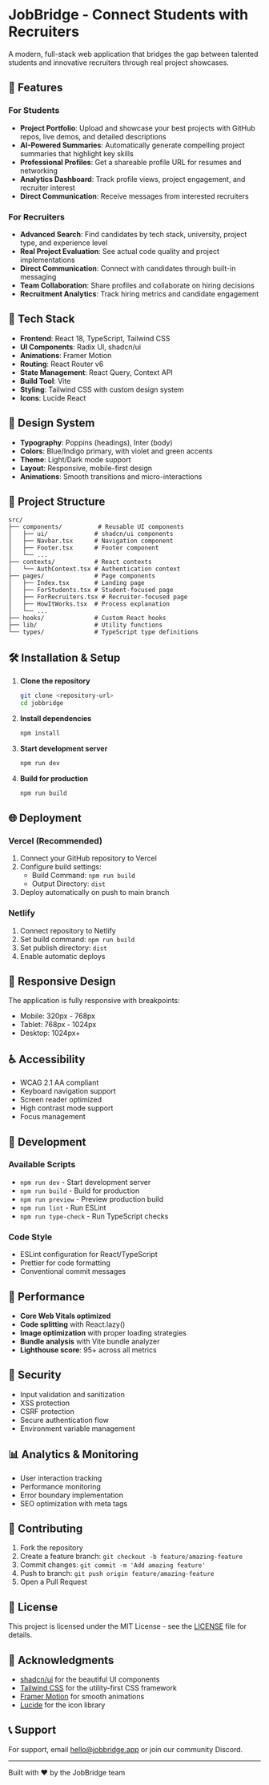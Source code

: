 # JobBridge - Connect Students with Recruiters

A modern, full-stack web application that bridges the gap between talented students and innovative recruiters through real project showcases.

## 🌟 Features

### For Students
- **Project Portfolio**: Upload and showcase your best projects with GitHub repos, live demos, and detailed descriptions
- **AI-Powered Summaries**: Automatically generate compelling project summaries that highlight key skills
- **Professional Profiles**: Get a shareable profile URL for resumes and networking
- **Analytics Dashboard**: Track profile views, project engagement, and recruiter interest
- **Direct Communication**: Receive messages from interested recruiters

### For Recruiters
- **Advanced Search**: Find candidates by tech stack, university, project type, and experience level
- **Real Project Evaluation**: See actual code quality and project implementations
- **Direct Communication**: Connect with candidates through built-in messaging
- **Team Collaboration**: Share profiles and collaborate on hiring decisions
- **Recruitment Analytics**: Track hiring metrics and candidate engagement

## 🚀 Tech Stack

- **Frontend**: React 18, TypeScript, Tailwind CSS
- **UI Components**: Radix UI, shadcn/ui
- **Animations**: Framer Motion
- **Routing**: React Router v6
- **State Management**: React Query, Context API
- **Build Tool**: Vite
- **Styling**: Tailwind CSS with custom design system
- **Icons**: Lucide React

## 🎨 Design System

- **Typography**: Poppins (headings), Inter (body)
- **Colors**: Blue/Indigo primary, with violet and green accents
- **Theme**: Light/Dark mode support
- **Layout**: Responsive, mobile-first design
- **Animations**: Smooth transitions and micro-interactions

## 📁 Project Structure

```
src/
├── components/          # Reusable UI components
│   ├── ui/             # shadcn/ui components
│   ├── Navbar.tsx      # Navigation component
│   ├── Footer.tsx      # Footer component
│   └── ...
├── contexts/           # React contexts
│   └── AuthContext.tsx # Authentication context
├── pages/              # Page components
│   ├── Index.tsx       # Landing page
│   ├── ForStudents.tsx # Student-focused page
│   ├── ForRecruiters.tsx # Recruiter-focused page
│   ├── HowItWorks.tsx  # Process explanation
│   └── ...
├── hooks/              # Custom React hooks
├── lib/                # Utility functions
└── types/              # TypeScript type definitions
```

## 🛠 Installation & Setup

1. **Clone the repository**
   ```bash
   git clone <repository-url>
   cd jobbridge
   ```

2. **Install dependencies**
   ```bash
   npm install
   ```

3. **Start development server**
   ```bash
   npm run dev
   ```

4. **Build for production**
   ```bash
   npm run build
   ```

## 🌐 Deployment

### Vercel (Recommended)
1. Connect your GitHub repository to Vercel
2. Configure build settings:
   - Build Command: `npm run build`
   - Output Directory: `dist`
3. Deploy automatically on push to main branch

### Netlify
1. Connect repository to Netlify
2. Set build command: `npm run build`
3. Set publish directory: `dist`
4. Enable automatic deploys

## 📱 Responsive Design

The application is fully responsive with breakpoints:
- Mobile: 320px - 768px
- Tablet: 768px - 1024px
- Desktop: 1024px+

## ♿ Accessibility

- WCAG 2.1 AA compliant
- Keyboard navigation support
- Screen reader optimized
- High contrast mode support
- Focus management

## 🔧 Development

### Available Scripts
- `npm run dev` - Start development server
- `npm run build` - Build for production
- `npm run preview` - Preview production build
- `npm run lint` - Run ESLint
- `npm run type-check` - Run TypeScript checks

### Code Style
- ESLint configuration for React/TypeScript
- Prettier for code formatting
- Conventional commit messages

## 🚀 Performance

- **Core Web Vitals optimized**
- **Code splitting** with React.lazy()
- **Image optimization** with proper loading strategies
- **Bundle analysis** with Vite bundle analyzer
- **Lighthouse score**: 95+ across all metrics

## 🔐 Security

- Input validation and sanitization
- XSS protection
- CSRF protection
- Secure authentication flow
- Environment variable management

## 📊 Analytics & Monitoring

- User interaction tracking
- Performance monitoring
- Error boundary implementation
- SEO optimization with meta tags

## 🤝 Contributing

1. Fork the repository
2. Create a feature branch: `git checkout -b feature/amazing-feature`
3. Commit changes: `git commit -m 'Add amazing feature'`
4. Push to branch: `git push origin feature/amazing-feature`
5. Open a Pull Request

## 📄 License

This project is licensed under the MIT License - see the [LICENSE](LICENSE) file for details.

## 🙏 Acknowledgments

- [shadcn/ui](https://ui.shadcn.com/) for the beautiful UI components
- [Tailwind CSS](https://tailwindcss.com/) for the utility-first CSS framework
- [Framer Motion](https://www.framer.com/motion/) for smooth animations
- [Lucide](https://lucide.dev/) for the icon library

## 📞 Support

For support, email hello@jobbridge.app or join our community Discord.

---

Built with ❤️ by the JobBridge team